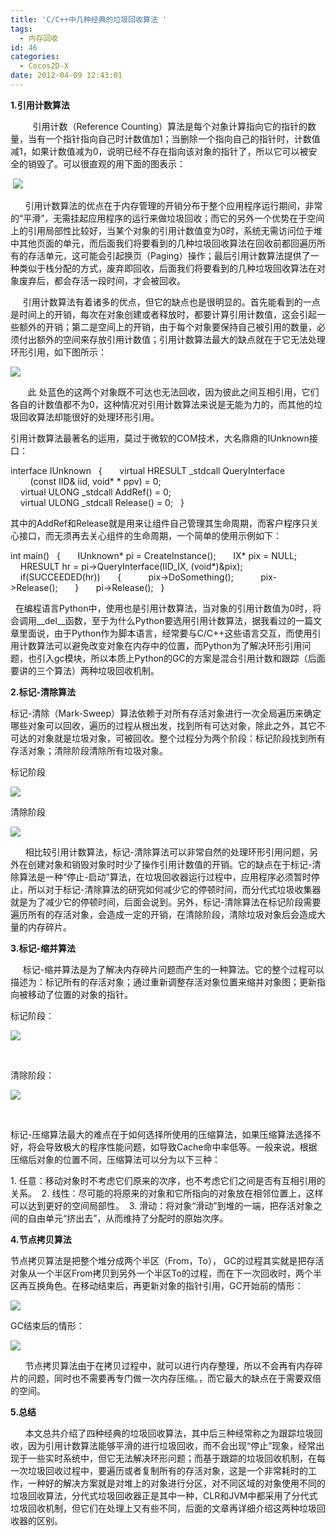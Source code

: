 ```yaml
---
title: 'C/C++中几种经典的垃圾回收算法 '
tags:
  - 内存回收
id: 46
categories:
  - Cocos2D-X
date: 2012-04-09 12:43:01
---
```


**1.引用计数算法**

         引用计数（Reference Counting）算法是每个对象计算指向它的指针的数量，当有一个指针指向自己时计数值加1；当删除一个指向自己的指针时，计数值减1，如果计数值减为0，说明已经不存在指向该对象的指针了，所以它可以被安全的销毁了。可以很直观的用下面的图表示：

 ![](http://hi.csdn.net/attachment/201110/20/0_13190805554hL1.gif)

      引用计数算法的优点在于内存管理的开销分布于整个应用程序运行期间，非常的“平滑”，无需挂起应用程序的运行来做垃圾回收；而它的另外一个优势在于空间上的引用局部性比较好，当某个对象的引用计数值变为0时，系统无需访问位于堆中其他页面的单元，而后面我们将要看到的几种垃圾回收算法在回收前都回遍历所有的存活单元，这可能会引起换页（Paging）操作；最后引用计数算法提供了一种类似于栈分配的方式，废弃即回收，后面我们将要看到的几种垃圾回收算法在对象废弃后，都会存活一段时间，才会被回收。

     引用计数算法有着诸多的优点，但它的缺点也是很明显的。首先能看到的一点是时间上的开销，每次在对象创建或者释放时，都要计算引用计数值，这会引起一些额外的开销；第二是空间上的开销，由于每个对象要保持自己被引用的数量，必须付出额外的空间来存放引用计数值；引用计数算法最大的缺点就在于它无法处理环形引用，如下图所示：

![](http://hi.csdn.net/attachment/201110/20/0_1319080621KIT4.gif)

       此 处蓝色的这两个对象既不可达也无法回收，因为彼此之间互相引用，它们各自的计数值都不为0，这种情况对引用计数算法来说是无能为力的，而其他的垃圾回收算法却能很好的处理环形引用。

引用计数算法最著名的运用，莫过于微软的COM技术，大名鼎鼎的IUnknown接口：

interface IUnknown  
{  
    virtual HRESULT _stdcall QueryInterface  
        (const IID&amp; iid, void* * ppv) = 0;  
    virtual ULONG _stdcall AddRef() = 0;  
    virtual ULONG _stdcall Release() = 0;  
}

其中的AddRef和Release就是用来让组件自己管理其生命周期，而客户程序只关心接口，而无须再去关心组件的生命周期，一个简单的使用示例如下：

int main()  
{  
    IUnknown* pi = CreateInstance();  
    IX* pix = NULL;  
    HRESULT hr = pi-&gt;QueryInterface(IID_IX, (void*)&amp;pix);  
    if(SUCCEEDED(hr))  
    {  
        pix-&gt;DoSomething();  
        pix-&gt;Release();  
    }  
    pi-&gt;Release();  
}

  在编程语言Python中，使用也是引用计数算法，当对象的引用计数值为0时，将会调用__del__函数，至于为什么Python要选用引用计数算法，据我看过的一篇文章里面说，由于Python作为脚本语言，经常要与C/C++这些语言交互，而使用引用计数算法可以避免改变对象在内存中的位置，而Python为了解决环形引用问题，也引入gc模块，所以本质上Python的GC的方案是混合引用计数和跟踪（后面要讲的三个算法）两种垃圾回收机制。

**2.标记-清除算法**

标记-清除（Mark-Sweep）算法依赖于对所有存活对象进行一次全局遍历来确定哪些对象可以回收，遍历的过程从根出发，找到所有可达对象，除此之外，其它不可达的对象就是垃圾对象，可被回收。整个过程分为两个阶段：标记阶段找到所有存活对象；清除阶段清除所有垃圾对象。

标记阶段

![](http://hi.csdn.net/attachment/201110/20/0_13190807867879.gif)

清除阶段

![](http://hi.csdn.net/attachment/201110/20/0_1319080837mShC.gif)

      相比较引用计数算法，标记-清除算法可以非常自然的处理环形引用问题，另外在创建对象和销毁对象时时少了操作引用计数值的开销。它的缺点在于标记-清除算法是一种“停止-启动”算法，在垃圾回收器运行过程中，应用程序必须暂时停止，所以对于标记-清除算法的研究如何减少它的停顿时间，而分代式垃圾收集器就是为了减少它的停顿时间，后面会说到。另外，标记-清除算法在标记阶段需要遍历所有的存活对象，会造成一定的开销，在清除阶段，清除垃圾对象后会造成大量的内存碎片。

**3.标记-缩并算法**

     标记-缩并算法是为了解决内存碎片问题而产生的一种算法。它的整个过程可以描述为：标记所有的存活对象；通过重新调整存活对象位置来缩并对象图；更新指向被移动了位置的对象的指针。

标记阶段：

![](http://hi.csdn.net/attachment/201110/20/0_1319080918sMmX.gif)

&nbsp;

清除阶段：

![](http://hi.csdn.net/attachment/201110/20/0_1319080955uYDK.gif)

&nbsp;

标记-压缩算法最大的难点在于如何选择所使用的压缩算法，如果压缩算法选择不好，将会导致极大的程序性能问题，如导致Cache命中率低等。一般来说，根据压缩后对象的位置不同，压缩算法可以分为以下三种：

1\. 任意：移动对象时不考虑它们原来的次序，也不考虑它们之间是否有互相引用的关系。 
2\. 线性：尽可能的将原来的对象和它所指向的对象放在相邻位置上，这样可以达到更好的空间局部性。 
3\. 滑动：将对象“滑动”到堆的一端，把存活对象之间的自由单元“挤出去”，从而维持了分配时的原始次序。

**4.节点拷贝算法**

节点拷贝算法是把整个堆分成两个半区（From，To）， GC的过程其实就是把存活对象从一个半区From拷贝到另外一个半区To的过程，而在下一次回收时，两个半区再互换角色。在移动结束后，再更新对象的指针引用，GC开始前的情形：

![](http://hi.csdn.net/attachment/201110/20/0_1319081037Ucii.gif)

GC结束后的情形：

![](http://hi.csdn.net/attachment/201110/20/0_1319081082ffq5.gif)

      节点拷贝算法由于在拷贝过程中，就可以进行内存整理，所以不会再有内存碎片的问题，同时也不需要再专门做一次内存压缩。，而它最大的缺点在于需要双倍的空间。

**5.总结**

      本文总共介绍了四种经典的垃圾回收算法，其中后三种经常称之为跟踪垃圾回收，因为引用计数算法能够平滑的进行垃圾回收，而不会出现“停止”现象，经常出现于一些实时系统中，但它无法解决环形问题；而基于跟踪的垃圾回收机制，在每一次垃圾回收过程中，要遍历或者复制所有的存活对象，这是一个非常耗时的工作，一种好的解决方案就是对堆上的对象进行分区，对不同区域的对象使用不同的垃圾回收算法，分代式垃圾回收器正是其中一种，CLR和JVM中都采用了分代式垃圾回收机制，但它们在处理上又有些不同，后面的文章再详细介绍这两种垃圾回收器的区别。